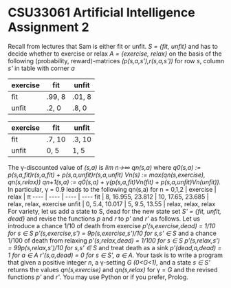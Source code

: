 # CSU33061 Artificial Intelligence Assignment 2
Recall from lectures that Sam is either fit or unfit.
*S = {fit, unfit}* 
and has to decide whether to exercise or relax
*A = {exercise, relax}*
on the basis of the following (probability, reward)-matrices *(p(s,a,s'),r(s,a,s'))* for row *s*, column *s'* in table with corner *a*

exercise | fit | unfit
-------- | --- | -----
fit | .99, 8 | .01, 8
unfit | .2, 0 | .8, 0

exercise | fit | unfit
-------- | --- | -----
fit | .7, 10 | .3, 10
unfit | 0, 5 | 1, 5

The γ-discounted value of *(s,a)* is
*lim n->∞ qn(s,a)*
where
*q0(s,a) := p(s,a,fit)r(s,a,fit) + p(s,a,unfit)r(s,a,unfit)*
*Vn(s) := max(qn(s,exercise), qn(s,relax))*
*qn+1(s,a) := q0(s,a) + γ(p(s,a,fit)Vn(fit) + p(s,a,unfit)Vn(unfit)).*
In particular, γ = 0.9 leads to the following qn(s,a) for n = 0,1,2
 | exercise | relax | π
 ---- | ---- | ---- | ----
 fit | 8, 16.955, 23.812 | 10, 17.65, 23.685 | relax, relax, exercise
 unfit | 0, 5.4, 10.017 | 5, 9.5, 13.55 | relax, relax, relax
 For variety, let us add a state to S, dead for the new state set
 *S' = {fit, unfit, dead}*
 and revise the functions *p* and *r* to *p'* and *r'* as follows. Let us introduce a chance 1/10 of death from exercise
*p'(s,exercise,dead) = 1/10 for s ∈ S*
*p'(s,exercise,s') = 9p(s,exercise,s')/10 for s,s' ∈ S*
and a chance 1/100 of death from relaxing
*p'(s,relax,dead) = 1/100 for s ∈ S*
*p'(s,relax,s') = 99p(s,relax,s')/10 for s,s' ∈ S*
and treat death as a sink
*p'(dead,a,dead) = 1 for a ∈ A*
*r'(s,a,dead) = 0 for s ∈ S', a ∈ A.*
Your task is to write a program that given a positive integer *n*, a γ-setting *G (0<G<1),* and a state *s ∈ S'* returns the values
*qn(s,exercise)* and *qn(s,relax)*
for γ = *G* and the revised functions *p'* and *r'*. You may use Python or if you prefer, Prolog.